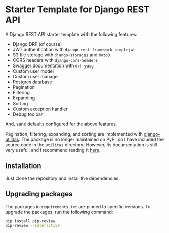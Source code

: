 # Starter Template for Django REST API

A Django REST API starter template with the following features:

- Django DRF (of course)
- JWT authentication with `django-rest-framework-simplejwt`
- S3 file storage with `django-storages` and `boto3`
- CORS headers with `django-cors-headers`
- Swagger documentation with `drf-yasg`
- Custom user model
- Custom user manager
- Postgres database
- Pagination
- Filtering
- Expanding
- Sorting
- Custom exception handler
- Debug toolbar

And, sane defaults configured for the above features.

Pagination, filtering, expanding, and sorting are implemented
with [django-utilitas](https://pypi.org/project/django-utilitas/).
The package is no longer maintained on PyPi, so I have included the source code in the `utilitas` directory.
However, its documentation is still very useful, and I recommend reading
it [here](https://github.com/ninnroot/utilitas?tab=readme-ov-file#django-utilitas).

## Installation

Just clone the repository and install the dependencies.

## Upgrading packages

The packages in `requirements.txt` are pinned to specific versions. To upgrade the packages, run the following command:

```bash
pip install pip-review
pip-review --interactive
```
